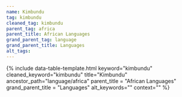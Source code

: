 ```yaml
---
name: Kimbundu
tag: kimbundu
cleaned_tag: kimbundu
parent_tag: africa
parent_title: African Languages
grand_parent_tag: language
grand_parent_title: Languages
alt_tags: 
---
```


{% include data-table-template.html 
  keyword="kimbundu" 
  cleaned_keyword="kimbundu" 
  title="Kimbundu"
  ancestor_path="language/africa" 
  parent_title = "African Languages"
  grand_parent_title = "Languages"
  alt_keywords=""
  context=""
%}

